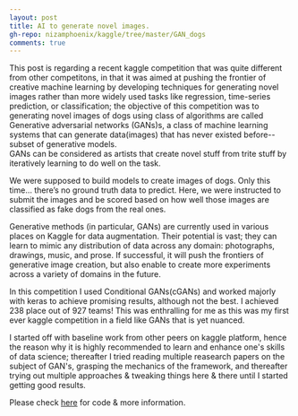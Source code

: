 ```yaml
---
layout: post
title: AI to generate novel images.    
gh-repo: nizamphoenix/kaggle/tree/master/GAN_dogs
comments: true
---
```


This post is regarding a recent kaggle competition that was quite different from other competitons, in that it was aimed at pushing the frontier of creative machine learning by developing techniques for generating novel images rather than more widely used tasks like regression, time-series prediction, or classification; 
the objective of this competition was to generating novel images of dogs using class of algorithms are called Generative adversarial networks (GANs)s, a class of machine learning systems that can generate data(images) that has never existed before-- subset of generative models.  
GANs can be considered as artists that create novel stuff from trite stuff by iteratively learning to do well on the task.  

We were supposed to build models to create images of dogs. Only this time… there’s no ground truth data to predict. Here, we were instructed to submit the images and be scored based on how well those images are classified as fake dogs from the real ones.  

Generative methods (in particular, GANs) are currently used in various places on Kaggle for data augmentation. Their potential is vast; they can learn to mimic any distribution of data across any domain: photographs, drawings, music, and prose. If successful, it will push the frontiers of generative image creation, but also enable to create more experiments across a variety of domains in the future.

In this competition I used Conditional GANs(cGANs) and worked majorly with keras to achieve promising results, although not the best.
I achieved 238 place out of 927 teams! This was enthralling for me as this was my first ever kaggle competition in a field like GANs that is yet nuanced.  

I started off with baseline work from other peers on kaggle platform, hence the reason why it is highly recommended to learn and enhance one's
skills of data science; thereafter I tried reading multiple reasearch papers on the subject of GAN's, grasping the mechanics of the framework, and thereafter
trying out multiple approaches & tweaking things here & there until I started getting good results.  

Please check [here] for code & more information.

[here]: https://github.com/nizamphoenix/kaggle/tree/master/GAN_dogs
